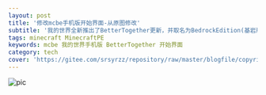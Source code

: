 ```yaml
---
layout: post
title: '修改mcbe手机版开始界面-从原图修改'
subtitle: '我的世界全新推出了BetterTogether更新，并取名为BedrockEdition(基岩版)。我们来看看手机版如何修改开始界面。'
tags: minecraft MinecraftPE
keywords: mcbe 我的世界手机版 BetterTogether 开始界面
category: tech
cover: 'https://gitee.com/srsyrzz/repository/raw/master/blogfile/copyright.LaoZhao/201708131341010021_1080.jpeg'
---
```

![pic](https://coding.net/u/SunbossRS/p/GotBlogDowner/git/raw/master/img/WoHeLaoZhao/mcbe-editstartscreen.png)
